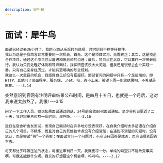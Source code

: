 ```yaml
---
description: 审判日
---
```


# 面试：犀牛鸟

    面试已经过去36小时了，我的心态从乐观转为悲观，时时刻刻不在等待邮件。   
    我认为这是于我而言非常重要的一次机会，首先，这个是项目实习，无需转正；其次，这是校企合作项目，通过这个项目可以增进和陈老师的沟通；最后，项目点在北京，可以算作一次带薪远行。我认为只要处理好体测和导师面试，我保研应该没太大问题，但我还是很想去企业实践一番，只有自己亲身经历过，才能有更明确的职业规划。  
    就这么一次重要的机会，我感觉自己却没有把握好。面试官问的问题中只有一个是前端的，即HTTP，其他问了桌面程序、服务端、.net，哎，答不上来。希望下周一能给结果吧，不希望是默拒。---3.14

突然意识到官网有注明评审结果公布时间，是四月十五日，也就是一个月后，这对我来说太煎熬了。我恨! ---3.15

    问了一下工作人员，她说如果面试通过的话，24号前会收到HR面试通知。至少审判日更近了二十天，我只需要再煎熬一周时间。深呼吸。----3.16

    近日在宿舍听舍友面试，发现自己面试时在许多地方没表现好，在自我介绍时太多话语在介绍自己的几个项目，不精炼，而且对自己的其他技术点没有介绍清楚；在遇到不清楚的问题时，没有承认，而是尝试“猜”一个答案；在面试官问一个问题时，不应该只回答是或否，而应该顺着回答下去。

    每天都处于呼吸压迫的状态，每接近审判日一天，我就更凉一分。单纯的盼望并不能改变事实啊，可我还能做什么呢。我真的好想要这个机会啊，呜呜呜。----3.17

